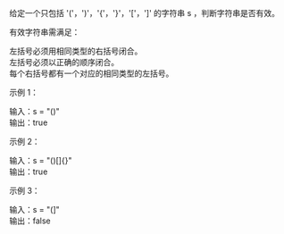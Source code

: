 给定一个只包括 '('，')'，'{'，'}'，'['，']' 的字符串 s ，判断字符串是否有效。  

有效字符串需满足：  
 
左括号必须用相同类型的右括号闭合。  
左括号必须以正确的顺序闭合。  
每个右括号都有一个对应的相同类型的左括号。  


示例 1：  

输入：s = "()"  
输出：true    

示例 2：  

输入：s = "()[]{}"  
输出：true  

示例 3：

输入：s = "(]"  
输出：false  
